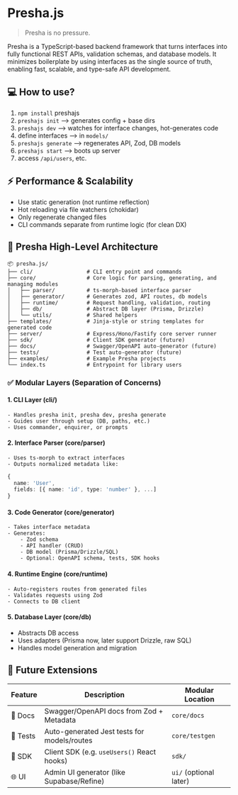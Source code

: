 # Presha.js
> Presha is no pressure.

Presha is a TypeScript-based backend framework that turns interfaces into fully functional REST APIs, validation schemas, and database models. It minimizes boilerplate by using interfaces as the single source of truth, enabling fast, scalable, and type-safe API development.

## 💻 How to use? 

1. `npm install` preshajs
2. `preshajs init`               ⟶ generates config + base dirs
3. `preshajs dev`                ⟶ watches for interface changes, hot-generates code
4. define interfaces         ⟶ in `models/`
5. `preshajs generate`           ⟶ regenerates API, Zod, DB models
6. `preshajs start`              ⟶ boots up server
7. access `/api/users`, etc.

## ⚡ Performance & Scalability
- Use static generation (not runtime reflection)
- Hot reloading via file watchers (chokidar)
- Only regenerate changed files
- CLI commands separate from runtime logic (for clean DX)

## 🧱 Presha High-Level Architecture

```
📦 presha.js/
├── cli/                 # CLI entry point and commands
├── core/                # Core logic for parsing, generating, and managing modules
│   ├── parser/          # ts-morph-based interface parser
│   ├── generator/       # Generates zod, API routes, db models
│   ├── runtime/         # Request handling, validation, routing
│   ├── db/              # Abstract DB layer (Prisma, Drizzle)
│   └── utils/           # Shared helpers
├── templates/           # Jinja-style or string templates for generated code
├── server/              # Express/Hono/Fastify core server runner
├── sdk/                 # Client SDK generator (future)
├── docs/                # Swagger/OpenAPI auto-generator (future)
├── tests/               # Test auto-generator (future)
├── examples/            # Example Presha projects
└── index.ts             # Entrypoint for library users
```

### ✅ Modular Layers (Separation of Concerns)

#### 1. CLI Layer (cli/)
    - Handles presha init, presha dev, presha generate
    - Guides user through setup (DB, paths, etc.)
    - Uses commander, enquirer, or prompts

#### 2. Interface Parser (core/parser)
    - Uses ts-morph to extract interfaces
    - Outputs normalized metadata like:
```ts
{
  name: 'User',
  fields: [{ name: 'id', type: 'number' }, ...]
}
```

#### 3. Code Generator (core/generator)
    - Takes interface metadata
    - Generates:
        - Zod schema
        - API handler (CRUD)
        - DB model (Prisma/Drizzle/SQL)
        - Optional: OpenAPI schema, tests, SDK hooks

#### 4. Runtime Engine (core/runtime)
    - Auto-registers routes from generated files
    - Validates requests using Zod
    - Connects to DB client

#### 5. Database Layer (core/db)
- Abstracts DB access
- Uses adapters (Prisma now, later support Drizzle, raw SQL)
- Handles model generation and migration

## 🔮 Future Extensions

| Feature  | Description                                 | Modular Location       |
| -------- | ------------------------------------------- | ---------------------- |
| 📘 Docs  | Swagger/OpenAPI docs from Zod + Metadata    | `core/docs`            |
| 🧪 Tests | Auto-generated Jest tests for models/routes | `core/testgen`         |
| 🔧 SDK   | Client SDK (e.g. `useUsers()` React hooks)  | `sdk/`                 |
| 🌐 UI    | Admin UI generator (like Supabase/Refine)   | `ui/` (optional later) |


